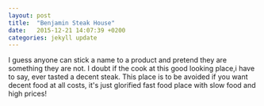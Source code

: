 ```yaml
---
layout: post
title:  "Benjamin Steak House"
date:   2015-12-21 14:07:39 +0200
categories: jekyll update
---
```

I guess anyone can stick a name to a product and pretend they are something they are not. I doubt if the cook at this good looking place,i have to say, ever tasted a  decent steak. This place is to be avoided if you want decent food at all costs, it's just glorified fast food place with slow food and high prices!

[jekyll-docs]: http://jekyllrb.com/docs/home
[jekyll-gh]:   https://github.com/jekyll/jekyll
[jekyll-talk]: https://talk.jekyllrb.com/
